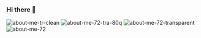 ### Hi there 👋
![about-me-tr-clean](https://user-images.githubusercontent.com/122160506/218074299-2f431e8f-f543-4154-bd2b-a94501c7a72c.png)
![about-me-72-tra-80q](https://user-images.githubusercontent.com/122160506/218073254-c2e49e90-e048-465c-84ce-e7ad0c755965.png)
![about-me-72-transparent](https://user-images.githubusercontent.com/122160506/218072957-fcdc569d-ed17-4bb7-90a4-b2b15f1ed1f2.png)
![about-me-72](https://user-images.githubusercontent.com/122160506/218071916-ae8357b5-c733-47eb-8ae3-6a7fffdbe97b.png)


<!--

![about-me](https://user-images.githubusercontent.com/122160506/218071470-515dcabb-31e3-4e80-a050-3dbe7005fbce.png)
![about-me-72](https://user-images.githubusercontent.com/122160506/218071916-ae8357b5-c733-47eb-8ae3-6a7fffdbe97b.png)
![aboutme](https://user-images.githubusercontent.com/122160506/218071059-01299f3b-75de-4b77-ae82-465a22665b07.png)
![about-me](https://user-images.githubusercontent.com/122160506/218066457-2629e1b0-1a72-4de4-afa3-690086785529.gif)
**BorisKlco/BorisKlco** is a ✨ _special_ ✨ repository because its `README.md` (this file) appears on your GitHub profile.

Here are some ideas to get you started:

- 🔭 I’m currently working on ...
- 🌱 I’m currently learning ...
- 👯 I’m looking to collaborate on ...
- 🤔 I’m looking for help with ...
- 💬 Ask me about ...
- 📫 How to reach me: ...
- 😄 Pronouns: ...
- ⚡ Fun fact: ...
-->
